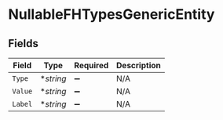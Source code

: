 # NullableFHTypesGenericEntity


## Fields

| Field              | Type               | Required           | Description        |
| ------------------ | ------------------ | ------------------ | ------------------ |
| `Type`             | **string*          | :heavy_minus_sign: | N/A                |
| `Value`            | **string*          | :heavy_minus_sign: | N/A                |
| `Label`            | **string*          | :heavy_minus_sign: | N/A                |